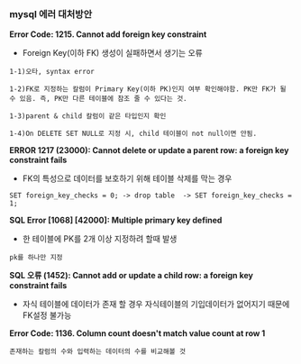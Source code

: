 ### mysql 에러 대처방안

**Error Code: 1215. Cannot add foreign key constraint**

- Foreign Key(이하 FK) 생성이 실패하면서 생기는 오류

```
1-1)오타, syntax error

1-2)FK로 지정하는 칼럼이 Primary Key(이하 PK)인지 여부 확인해야함. PK만 FK가 될 수 있음. 즉, PK만 다른 테이블에 참조 줄 수 있다는 것.

1-3)parent & child 칼럼이 같은 타입인지 확인

1-4)On DELETE SET NULL로 지정 시, child 테이블이 not null이면 안됨.
```



**ERROR 1217 (23000): Cannot delete or update a parent row: a foreign key constraint fails**

- FK의 특성으로 데이터를 보호하기 위해 테이블 삭제를 막는 경우

```
SET foreign_key_checks = 0; -> drop table  -> SET foreign_key_checks = 1;
```



**SQL Error [1068] [42000]: Multiple primary key defined**

- 한 테이블에 PK를 2개 이상 지정하려 할때 발생

```
pk를 하나만 지정
```



**SQL 오류 (1452): Cannot add or update a child row: a foreign key constraint fails**

- 자식 테이블에 데이터가 존재 할 경우 자식테이블의 기입데이터가 없어지기 때문에 FK설정 불가능



**Error Code: 1136. Column count doesn't match value count at row 1**

```
존재하는 칼럼의 수와 입력하는 데이터의 수를 비교해볼 것
```



